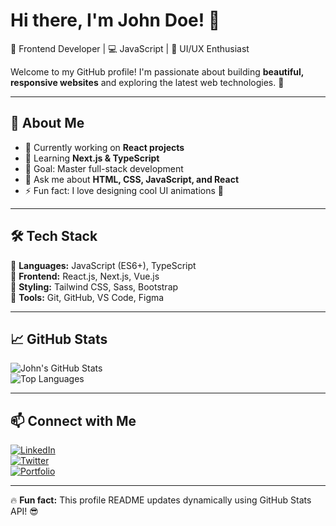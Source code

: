 # Hi there, I'm John Doe! 👋

🌟 Frontend Developer | 💻 JavaScript | 🎨 UI/UX Enthusiast  

Welcome to my GitHub profile! I'm passionate about building **beautiful, responsive websites** and exploring the latest web technologies. 🚀

---

## 🚀 About Me
- 🔭 Currently working on **React projects**  
- 🌱 Learning **Next.js & TypeScript**  
- 🎯 Goal: Master full-stack development  
- 💬 Ask me about **HTML, CSS, JavaScript, and React**  
- ⚡ Fun fact: I love designing cool UI animations 🎨  

---

## 🛠️ Tech Stack  
🔹 **Languages:** JavaScript (ES6+), TypeScript  
🔹 **Frontend:** React.js, Next.js, Vue.js  
🔹 **Styling:** Tailwind CSS, Sass, Bootstrap  
🔹 **Tools:** Git, GitHub, VS Code, Figma  

---

## 📈 GitHub Stats  
![John's GitHub Stats](https://github-readme-stats.vercel.app/api?username=johnDoe&show_icons=true&theme=tokyonight)  
![Top Languages](https://github-readme-stats.vercel.app/api/top-langs/?username=johnDoe&layout=compact&theme=tokyonight)

---

## 📫 Connect with Me  
[![LinkedIn](https://img.shields.io/badge/LinkedIn-blue?style=for-the-badge&logo=linkedin)](https://linkedin.com/in/johndoe)  
[![Twitter](https://img.shields.io/badge/Twitter-blue?style=for-the-badge&logo=twitter)](https://twitter.com/johndoe)  
[![Portfolio](https://img.shields.io/badge/Portfolio-black?style=for-the-badge&logo=web)](https://johndoe.dev)  

---

🔥 **Fun fact:** This profile README updates dynamically using GitHub Stats API! 😎
